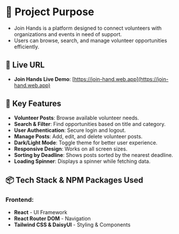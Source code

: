 # 🌟 Project Purpose

- Join Hands is a platform designed to connect volunteers with organizations and events in need of support.  
- Users can browse, search, and manage volunteer opportunities efficiently.  

## 🔗 Live URL  
- **Join Hands Live Demo**: [https://join-hand.web.app](https://join-hand.web.app)  

## 🚀 Key Features  

- **Volunteer Posts**: Browse available volunteer needs.  
- **Search & Filter**: Find opportunities based on title and category.  
- **User Authentication**: Secure login and logout.  
- **Manage Posts**: Add, edit, and delete volunteer posts.  
- **Dark/Light Mode**: Toggle theme for better user experience.  
- **Responsive Design**: Works on all screen sizes.  
- **Sorting by Deadline**: Shows posts sorted by the nearest deadline.  
- **Loading Spinner**: Displays a spinner while fetching data.  

## 📦 Tech Stack & NPM Packages Used  

### Frontend:  
- **React** - UI Framework  
- **React Router DOM** - Navigation  
- **Tailwind CSS & DaisyUI** - Styling & Components  


